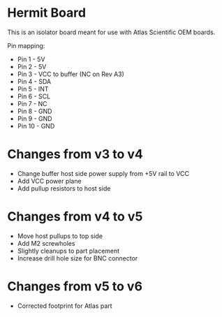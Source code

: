 Hermit Board
============

This is an isolator board meant for use with Atlas Scientific OEM boards.

Pin mapping:

+ Pin 1 - 5V
+ Pin 2 - 5V
+ Pin 3 - VCC to buffer (NC on Rev A3)
+ Pin 4 - SDA
+ Pin 5 - INT
+ Pin 6 - SCL
+ Pin 7 - NC
+ Pin 8 - GND
+ Pin 9 - GND
+ Pin 10 - GND

Changes from v3 to v4
=====================

* Change buffer host side power supply from +5V rail to VCC
* Add VCC power plane
* Add pullup resistors to host side

Changes from v4 to v5
=====================

* Move host pullups to top side
* Add M2 screwholes
* Slightly cleanups to part placement
* Increase drill hole size for BNC connector

Changes from v5 to v6
=====================

* Corrected footprint for Atlas part
